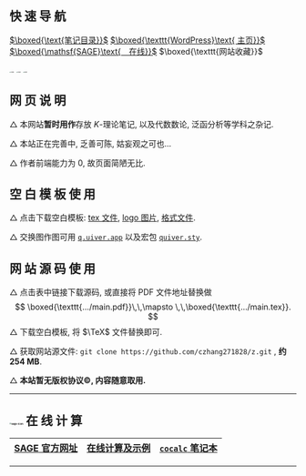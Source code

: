 





## 快 速 导 航

[$\boxed{\text{笔记目录}}$](https://czhang271828.github.io/z/table.html)   [$\boxed{\texttt{WordPress}\text{ 主页}}$](https://czhang271828github.wordpress.com/)   [$\boxed{\mathsf{SAGE}\text{　在线}}$](https://czhang271828.github.io/z/SageMathCell.html)   $\boxed{\texttt{网站收藏}}$   

<img src="https://czhang271828.github.io/z/down.gif" alt="down" style="zoom:15%;" />

<img src="https://czhang271828.github.io/z/down.gif" alt="down" style="zoom:15%;" />

<img src="https://czhang271828.github.io/z/down.gif" alt="down" style="zoom:15%;" />

## 网 页 说 明

  $\triangle$ 本网站**暂时用作**存放 $K$-理论笔记, 以及代数数论, 泛函分析等学科之杂记. 

  $\triangle$ 本站正在完善中, 乏善可陈, 姑妄观之可也...

  $\triangle$ 作者前端能力为 $0$, 故页面简陋无比. 

## 空 白 模 板 使 用

  $\triangle$ 点击下载空白模板: [tex 文件](https://czhang271828.github.io/z/K-notes/AA%E7%A9%BA%E7%99%BD%E6%A8%A1%E6%9D%BF/main.tex), [logo 图片](https://czhang271828.github.io/z/K-notes/AA%E7%A9%BA%E7%99%BD%E6%A8%A1%E6%9D%BF/logo.png), [格式文件](https://czhang271828.github.io/z/K-notes/AA%E7%A9%BA%E7%99%BD%E6%A8%A1%E6%9D%BF/MainStyle.cls). 

  $\triangle$ 交换图作图可用 [$\texttt{q.uiver.app}$](https://q.uiver.app/) 以及宏包 [$\texttt{quiver.sty}$](https://raw.githubusercontent.com/varkor/quiver/master/src/quiver.sty).

## 网 站 源 码 使 用

  $\triangle$ 点击表中链接下载源码, 或直接将 PDF 文件地址替换做
$$
\boxed{\texttt{.../main.pdf}}\,\,\mapsto \,\,\boxed{\texttt{.../main.tex}}.
$$
  $\triangle$ 下载空白模板, 将 $\TeX$ 文件替换即可. 

  $\triangle$ 获取网站源文件: `git clone https://github.com/czhang271828/z.git` , **约 254 MB**. 

  $\triangle$ **本站暂无版权协议:copyright:, 内容随意取用.** 

***

## <img src="https://www.sagemath.org/pix/logo_sagemath+icon_oldstyle.png" alt="sage-icon" style="zoom:20%;" /> 在 线 计 算

| [$\mathsf{SAGE}$ 官方网址](https://www.sagemath.org/) | [在线计算及示例](https://czhang271828.github.io/z/SageMathCell.html) | [`cocalc` 笔记本](https://cocalc.com/) |
| :---------------------------------------------------: | :----------------------------------------------------------: | :------------------------------------: |

***

